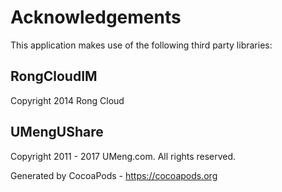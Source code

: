 # Acknowledgements
This application makes use of the following third party libraries:

## RongCloudIM

Copyright 2014 Rong Cloud

## UMengUShare

Copyright 2011 - 2017 UMeng.com. All rights reserved.

Generated by CocoaPods - https://cocoapods.org
